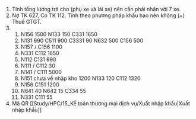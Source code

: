 1. Tính tổng lương trả cho (phụ xe và lái xe) nên cần phải nhân với 7 xe.
2. Nợ TK 627, Có TK 112. Tính theo phương pháp khấu hao nên không (+) Thuế GTGT.
3. 
   1. N156 1500 N133 150 C331 1650
   2. N131 990 C511 900 C3331 90
      N632 500 C156 500
   3. N157 / C156 1100
   4. N331 C112 1650
   5. N112 C131 990
   6. N111 / C112 30
   7. N141 / C111 5000
   8. N151 chưa về nhập kho 1200 N133 120 C112 1320
   9. N156 C151 1200
   10. N641 40 N642 15 C334 55
   11. N331 C111 55
4. Mã QR
[[Study/HPC/15_Kế toán thương mại dịch vụ/Xuất nhập khẩu|Xuất nhập khẩu]] 